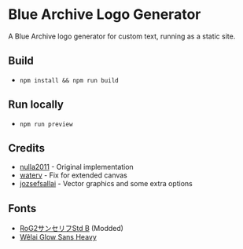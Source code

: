 # Blue Archive Logo Generator

A Blue Archive logo generator for custom text, running as a static site.

## Build
- `npm install && npm run build`

## Run locally
- `npm run preview`

## Credits
- [nulla2011](https://github.com/nulla2011/bluearchive-logo) - Original implementation
- [waterv](https://github.com/waterv/bluearchive-logo) - Fix for extended canvas
- [jozsefsallai](https://github.com/jozsefsallai/ba-logo-generator/tree/feature/more-customization) - Vector graphics and some extra options

## Fonts
- [RoG2サンセリフStd B](https://www.morisawa.co.jp/fonts/specimen/1646) (Modded)
- [Wêlai Glow Sans Heavy](https://github.com/welai/glow-sans)
